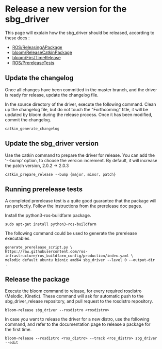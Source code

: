 # Release a new version for the sbg_driver

This page will explain how the sbg_driver should be released, according to these docs : 
* [ROS/ReleasingAPackage](http://wiki.ros.org/ROS/ReleasingAPackage)
* [bloom/ReleaseCatkinPackage](http://wiki.ros.org/bloom/Tutorials/ReleaseCatkinPackage)
* [bloom/FirstTimeRelease](http://wiki.ros.org/bloom/Tutorials/FirstTimeRelease#Configure_a_Release_Track)
* [ROS/PrereleaseTests](http://wiki.ros.org/regression_tests#How_do_I_setup_my_system_to_run_a_prerelease.3F)

## Update the changelog
Once all changes have been committed in the master branch, and the driver is ready for release, update the changelog file.

In the source directory of the driver, execute the following command. 
Clean up the changelog file, but do not touch the "Forthcoming" title, it will be updated by bloom during the release process.
Once it has been modified, commit the changelog.

```
catkin_generate_changelog
```

## Update the sbg_driver version
Use the catkin command to prepare the driver for release. You can add the '--bump' option, to choose the version increment.
By default, it will increase the patch version, 2.0.2 -> 2.0.3

```
catkin_prepare_release --bump {major, minor, patch}
```

## Running prerelease tests
A completed prerelease test is a quite good guarantee that the package will run perfectly. Follow the instructions from the 
prerelease doc pages.

Install the python3-ros-buildfarm package.
```
sudo apt-get install python3-ros-buildfarm
```

The following command could be used to generate the prerelease executables.
```
generate_prerelease_script.py \
https://raw.githubusercontent.com/ros-infrastructure/ros_buildfarm_config/production/index.yaml \
melodic default ubuntu bionic amd64 sbg_driver --level 0 --output-dir . 
```

## Release the package
Execute the bloom command to release, for every required rosdistro (Melodic, Kinetic).
These command will ask for automatic push to the sbg_driver_release repository, and pull request to the rosdistro repository.

```
bloom-release sbg_driver --rosdistro <rosdistro>
```

In case you want to release the driver for a new distro, use the following command, 
and refer to the documentation page to release a package for the first time.

```
bloom-release --rosdistro <ros_distro> --track <ros_distro> sbg_driver --edit
```
